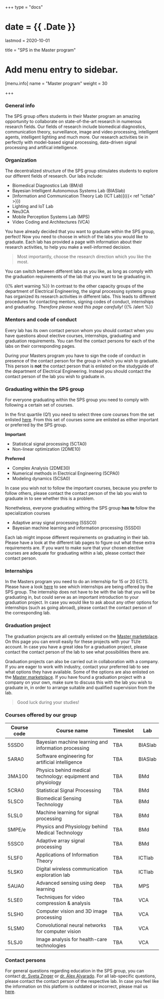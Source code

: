 +++
type = "docs"

# date = {{ .Date }}
lastmod = 2020-10-01

title = "SPS in the Master program"

# Add menu entry to sidebar.
[menu.info]
  name = "Master program"
  weight = 30

+++

### General info
The SPS group offers students in their Master program an amazing opportunity to collaborate on state-of-the-art research in numerous research fields.
Our fields of research include biomedical diagnostics, communication theory, surveillance, image and video processing, intelligent agents, intelligent lighting and much more.
Our research activities tie in perfectly with model-based signal processing, data-driven signal processing and artifical intelligence.

### Organization
The decentralized structure of the SPS group stimulates students to explore our different fields of research.
Our labs include:
- Biomedical Diagnostics Lab (BM/d)
- Bayesian Intelligent Autonomous Systems Lab (BIASlab)
- [Information and Communication Theory Lab (ICT Lab)]({{< ref "ictlab" >}})
- Lighting and IoT Lab
- Neu3CA
- Mobile Perception Systems Lab (MPS)
- Video Coding and Architectures (VCA)

You have already decided that you want to graduate within the SPS group, perfect!
Now you need to choose in which of the labs you would like to graduate.
Each lab has provided a page with information about their research activities, to help you make a well-informed decision.
> Most importantly, choose the research direction which you like the most.

You can switch between different labs as you like, as long as comply with the graduation requirements of the lab that you want to be graduating in.

{{% alert warning %}}
In contrast to the other capacity groups of the department of Electrical Engineering, the signal processing systems group has organized its research activities in different labs. This leads to different procedures for contacting mentors, signing codes of conduct, internships and graduating. *Therefore please read this page carefully!*
{{% /alert %}}


### Mentors and code of conduct
Every lab has its own contact person whom you should contact when you have questions about elective courses, internships, graduating and graduation requirements.
You can find the contact persons for each of the labs on their corresponding pages.

During your Masters program you have to sign the code of conduct in presence of the contact person for the group in which you wish to graduate.
This person is **not** the contact person that is enlisted on the studyguide of the department of Electrical Engineering.
Instead you should contact the contact person of the lab you wish to graduate in.


### Graduating within the SPS group
For everyone graduating within the SPS group you need to comply with following a certain set of courses.

In the first quartile (Q1) you need to select three core courses from the set enlisted [here](https://studiegids.tue.nl/opleidingen/graduate-school/masters-programs/electrical-engineering/curriculum/core-courses/).
From this set of courses some are enlisted as either important or preferred by the SPS group.

**Important**
- Statistical signal processing (5CTA0)
- Non-linear optimization (2DME10)

**Preferred**
- Complex Analysis (2DME30)
- Numerical methods in Electrical Engineering (5CPA0)
- Modeling dynamics (5CSA0)

In case you wish not to follow the important courses, because you prefer to follow others, please contact the contact person of the lab you wish to graduate in to see whether this is a problem.

Nonetheless, everyone graduating withing the SPS group **has to** follow the specialization courses
- Adaptive array signal processing (5SSC0)
- Bayesian machine learning and information processing (5SSD0)

Each lab might impose different requirements on graduating in their lab.
Please have a look at the different lab pages to figure out what these extra requirements are.
If you want to make sure that your chosen elective courses are adequate for graduating within a lab, please contact their contact person.


### Internships
In the Masters program you need to do an internship for 15 or 20 ECTS.
Please have a look [here](https://master.ele.tue.nl/) to see which internships are being offered by the SPS group.
The internship does not have to be with the lab that you will be graduating in, but could serve as an important introduction to your graduation project.
In case you would like to ask about any other options for internships (such as going abroad), please contact the contact person of the corresponding lab.


### Graduation project
The graduation projects are all centrally enlisted on the [Master marketplace](https://master.ele.tue.nl/).
On this page you can enroll easily for these projects with your TU/e account.
In case you have a great idea for a graduation project, please contact the contact person of the lab to see what possibilities there are.

Graduation projects can also be carried out in collaboration with a company.
If you are eager to work with industry, contact your preferred lab to see what options they have available.
Some of the options are also enlisted on the [Master marketplace](https://master.ele.tue.nl/).
If you have found a graduation project with a company on your own, make sure to discuss this with the lab you wish to graduate in, in order to arrange suitable and qualified supervision from the lab.

> Good luck during your studies!

### Courses offered by our group
| Course code   | Course name                                                   | Timeslot      | Lab         |
|---------------|---------------------------------------------------------------|---------------|-------------|
|    5SSD0      |   Bayesian machine learning and information processing        | TBA           | BIASlab     |
|    5ARA0      |   Software engineering for artificial intelligence            | TBA           | BIASlab     |
|    3MA100     |   Physics behind medical technology: equipment and physiology | TBA           | BMd         |
|    5CRA0      |   Statistical Signal Processing                               | TBA           | BMd         |
|    5LSC0      |   Biomedical Sensing Technology                               | TBA           | BMd         |
|    5LSL0      |   Machine learning for signal processing                      | TBA           | BMd         |
|    SMPE/e     |   Physics and Physiology behind Medical Technology            | TBA           | BMd         |
|    5SSC0      |   Adaptive array signal processing                            | TBA           | BMd         |
|    5LSF0      |   Applications of Information Theory                          | TBA           | ICTlab      |
|    5LSK0      |   Digital wireless communication exploration lab              | TBA           | ICTlab      |
|    5AUA0      |   Advanced sensing using deep learning                        | TBA           | MPS         |
|    5LSE0      |   Techniques for video compression & analysis                 | TBA           | VCA         |
|    5LSH0      |   Computer vision and 3D image processing                     | TBA           | VCA         |
|    5LSM0      |   Convolutional neural networks for computer vision           | TBA           | VCA         |
|    5LSJ0      |   Image analysis for health-care technologies                 | TBA           | VCA         |

### Contact persons
For general questions regarding education in the SPS group, you can contact <a href="mailto:s.zinger@tue.nl?subject=[SPS Education]%20{specify question here}">dr. Sveta Zinger</a> or <a href="mailto:a.alvarado@tue.nl?subject=[SPS Education]%20{specify question here}">dr. Alex Alvarado</a>. For all lab-specific questions, please contact the contact person of the respective lab. In case you feel like the information on this platform is outdated or incorrect, please mail us <a href="mailto:s.zinger@tue.nl;a.alvarado@tue.nl?cc=sps.education@tue.nl&subject=[SPS Education]%20{specify question here}">here</a>.
